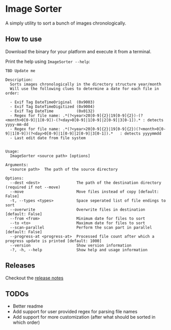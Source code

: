 # Image Sorter

A simply utility to sort a bunch of images chronologically.

## How to use

Download the binary for your platform and execute it from a terminal.

Print the help using ``ImageSorter --help``:

````
TBD Update me

Description:
  Sorts images chronologically in the directory structure year/month
  Will use the following clues to determine a date for each file in order:

  - Exif Tag DateTimeOriginal  (0x9003)
  - Exif Tag DateTimeDigitized (0x9004)
  - Exif Tag DateTime          (0x0132)
  - Regex for file name: .*(?<year>20[0-9]{2}|19[0-9]{2})-(?<month>0[0-9]|1[0-9])-(?<day>0[0-9]|1[0-9]|2[0-9]|3[0-1]).* : detects yyyy-mm-dd
  - Regex for file name: .*(?<year>20[0-9]{2}|19[0-9]{2})(?<month>0[0-9]|1[0-9])(?<day>0[0-9]|1[0-9]|2[0-9]|3[0-1]).*   : detects yyyymmdd
  - Last edit date from file system


Usage:
  ImageSorter <source path> [options]

Arguments:
  <source path>  The path of the source directory

Options:
  --dest <dest>                The path of the destination directory (required if not --move)
  --move                       Move files instead of copy [default: False]
  -t, --types <types>          Space seperated list of file endings to sort
  --overwrite                  Overwrite files in destination [default: False]
  --from <from>                Minimum date for files to sort
  --to <to>                    Maximum date for files to sort
  --scan-parallel              Perform the scan part in parallel [default: False]
  --progress-at <progress-at>  Processed file count after which a progress update is printed [default: 1000]
  --version                    Show version information
  -?, -h, --help               Show help and usage information
````

## Releases

Checkout the [release notes](ReleaseNotes/Releases.md)

## TODOs

- Better readme
- Add support for user provided regex for parsing file names
- Add support for more customization (after what should be sorted in which order)
